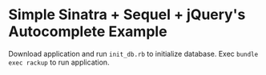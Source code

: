 Simple Sinatra + Sequel + jQuery's Autocomplete Example
==========

Download application and run `init_db.rb` to initialize database.
Exec `bundle exec rackup` to run application.